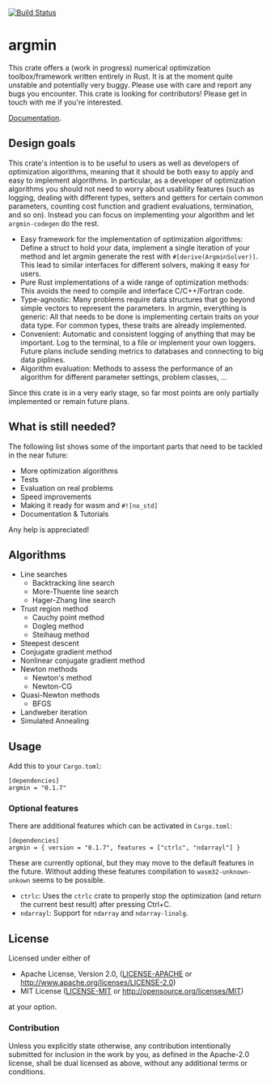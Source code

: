 [![Build Status](https://travis-ci.org/argmin-rs/argmin.svg?branch=master)](https://travis-ci.org/argmin-rs/argmin)

# argmin

This crate offers a (work in progress) numerical optimization toolbox/framework written entirely in Rust.
It is at the moment quite unstable and potentially very buggy.
Please use with care and report any bugs you encounter.
This crate is looking for contributors!
Please get in touch with me if you're interested.

[Documentation](https://argmin-rs.github.io/argmin/argmin/).


## Design goals

This crate's intention is to be useful to users as well as developers of optimization algorithms, meaning that it should be both easy to apply and easy to implement algorithms.
In particular, as a developer of optimization algorithms you should not need to worry about usability features (such as logging, dealing with different types, setters and getters for certain common parameters, counting cost function and gradient evaluations, termination, and so on).
Instead you can focus on implementing your algorithm and let `argmin-codegen` do the rest.

- Easy framework for the implementation of optimization algorithms: Define a struct to hold your data, implement a single iteration of your method and let argmin generate the rest with `#[derive(ArgminSolver)]`. This lead to similar interfaces for different solvers, making it easy for users.
- Pure Rust implementations of a wide range of optimization methods: This avoids the need to compile and interface C/C++/Fortran code.
- Type-agnostic: Many problems require data structures that go beyond simple vectors to represent the parameters. In argmin, everything is generic: All that needs to be done is implementing certain traits on your data type. For common types, these traits are already implemented.
- Convenient: Automatic and consistent logging of anything that may be important. Log to the terminal, to a file or implement your own loggers. Future plans include sending metrics to databases and connecting to big data piplines.
- Algorithm evaluation: Methods to assess the performance of an algorithm for different parameter settings, problem classes, ...

Since this crate is in a very early stage, so far most points are only partially implemented or
remain future plans.


## What is still needed?

The following list shows some of the important parts that need to be tackled in the near future:

- More optimization algorithms
- Tests
- Evaluation on real problems
- Speed improvements
- Making it ready for wasm and `#![no_std]`
- Documentation & Tutorials

Any help is appreciated! 


## Algorithms

- Line searches
  - Backtracking line search
  - More-Thuente line search
  - Hager-Zhang line search
- Trust region method
  - Cauchy point method
  - Dogleg method
  - Steihaug method
- Steepest descent
- Conjugate gradient method
- Nonlinear conjugate gradient method
- Newton methods
  - Newton's method
  - Newton-CG
- Quasi-Newton methods
  - BFGS
- Landweber iteration
- Simulated Annealing


## Usage

Add this to your `Cargo.toml`:

```
[dependencies]
argmin = "0.1.7"
```


### Optional features

There are additional features which can be activated in `Cargo.toml`:

```
[dependencies]
argmin = { version = "0.1.7", features = ["ctrlc", "ndarrayl"] }
```

These are currently optional, but they may move to the default features in the future. 
Without adding these features compilation to `wasm32-unknown-unkown` seems to be possible.

- `ctrlc`: Uses the `ctrlc` crate to properly stop the optimization (and return the current best result) after pressing Ctrl+C.
- `ndarrayl`: Support for `ndarray` and `ndarray-linalg`.


## License

Licensed under either of

  * Apache License, Version 2.0, ([LICENSE-APACHE](LICENSE-APACHE) or http://www.apache.org/licenses/LICENSE-2.0)
  * MIT License ([LICENSE-MIT](LICENSE-MIT) or http://opensource.org/licenses/MIT)

at your option.


### Contribution

Unless you explicitly state otherwise, any contribution intentionally submitted for inclusion in the work by you, as defined in the Apache-2.0 license, shall be dual licensed as above, without any additional terms or conditions.
